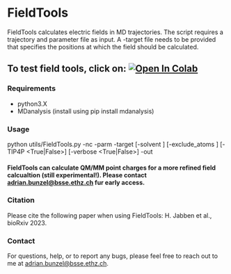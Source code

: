# FieldTools

FieldTools calculates electric fields in MD trajectories. The script requires a trajectory and parameter file as input. A -target file needs to be provided that specifies the positions at which the field should be calculated.

To test field tools, click on: <a target="_blank" href="https://colab.research.google.com/github/bunzela/FieldTools/blob/main/FieldTools.ipynb">
  <img src="https://colab.research.google.com/assets/colab-badge.svg" alt="Open In Colab"/>
</a>
---

### Requirements
- python3.X
- MDanalysis (install using pip install mdanalysis)


### Usage
python utils/FieldTools.py -nc <trajectory file> 
                           -parm <parameter file> 
                           -target <target file> 
                           [-solvent <non-protein residues>]
                           [-exclude_atoms <exclusion list>] 
                           [-TIP4P <True|False>] 
                           [-verbose <True|False>] 
                           -out <output file> 

#### FieldTools can calculate QM/MM point charges for a more refined field calcualtion (still experimental!). Please contact [adrian.bunzel@bsse.ethz.ch](mailto:adrian.bunzel@bsse.ethz.ch) fur early access.

### Citation
Please cite the following paper when using FieldTools:
H. Jabben et al., bioRxiv 2023. 

### Contact
For questions, help, or to report any bugs, please feel free to reach out to me at [adrian.bunzel@bsse.ethz.ch](mailto:adrian.bunzel@bsse.ethz.ch).